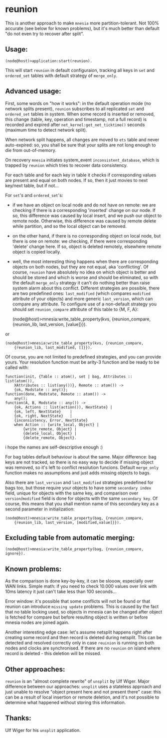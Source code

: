 
reunion
=======

This is another approach to make `mnesia` more partition-tolerant. 
Not 100% accurate (see below for known problems), but it's much better
than default "do not even try to recover after split".

Usage:
------

	(node@host)>application:start(reunion).

This will start `reunion` in default configuraion, tracking all keys in
`set` and `ordered_set` tables with default strategy of `merge_only`.

Advanced usage:
---------------

First, some words on "how it works": in the default operation mode (no network
splits present), `reunion` subscribes to all replicated `set` and `ordered_set` 
tables in system. When some record is inserted or removed, this change (table,
key, operation and timestamp, not a full record) is recorded and expired after 
`net_kernel:get_net_ticktime()` seconds (maximum time to detect network split).

When network split happens, all changes are moved to `ets` table and never 
auto-expired: so, you shall be sure that your splits are not long enough to 
die from out-of-memory.

On recovery `mnesia` initiates system_event `inconsistent_database`, which
is trapped by `reunion` which tries to recover data consistency.

For each table and for each key in table it checks if corresponding
values are present and equal on both nodes. If so, then it just movies to 
next key/next table, but if not...

For `set`'s and `ordered_set`'s: 
- if we have an object on local node and do not have on remote: 
we are checking if there is a corresponding 'inserted' change on our node. 
If so, this difference was caused by local insert, and we push our object to 
remote node. Otherwise, this difference was caused by remote delete while 
partition, and so the local object can be removed.
- on the other hand, if there is no corresponding object on local node, but
there is one on remote: we checking, if there were corresponding 'delete'
change here. If so, object is deleted remotely, elsewhere remote object
is copied locally. 
- well, the most interesting thing happens when there are corresponding
objects on both nodes, but they are not equal, aka 'conflicting'. 
Of course, `reunion` have absolutely no idea on which object is better and
should be stored and which is worse and should be eliminated, so with the
default `merge_only` strategy it can't do nothing better than raise 
system alarm about this conflict. Different strategies are possible, 
there are two predefined ones: `last_modified` (which compares `modified`
attribute of your objects) and more generic `last_version`, which can 
compare any attribute. To configure use of a non-default strategy 
you should set `reunion_compare` attribute of this table to {M, F, A}:

	(node@host)>mnesia:write_table_property(kvs, {reunion_compare, 
		{reunion_lib, last_version, [value]}}).

or

	(node@host)>mnesia:write_table_property(kvs, {reunion_compare, 
		{reunion_lib, last_modified, []}}).

Of course, you are not limited to predefined strategies, and you can 
provide yours. Your resolution function must be arity-3 function and 
be ready to be called with: 

	function(init, {Table :: atom(), set | bag, Attributes :: list(atom()), 
		XAttributes :: list(any())}, Remote :: atom()) -> 
		{ok, Modstate :: any()};
	function(done, Modstate, Remote :: atom()) -> 
		any();
	function(A, B, Modstate :: any()) -> 
		{ok, Actions :: list(action()), NextState} | 
		{ok, left, NextState}    | 
		{ok, right, NextState}   | 
		{inconsistency, Error, NextState}
		when Action :: {write_local, Object} | 
			{write_remote, Object} | 
			{delete_local, Object} | 
			{delete_remote, Object}.

i hope the names are self-descriptive enough :)

For bag tables default behaviour is about the same. Major difference: bag keys are 
not tracked, so there is no easy way to decide if missing object was removed, so 
it's left to conflict resolution funcions. Default `merge_only` function makes no 
assumptions and just adds missing objects to bags. 

Also there are `last_version` and `last_modified` strategies predefined for bags too, 
but those require your objects to have some `secondary index` field, unique for objects 
with the same key, and comparison over `version`/`modified` field is done for objects
with the same `secondary key`. Of course, this means that you shall mention name of 
this secondary key as a second parameter in initialization:

	(node@host)>mnesia:write_table_property(bag, {reunion_compare, 
		{reunion_lib, last_version, [modified,value]}}).

Excluding table from automatic merging:
---------------------------------------

	(node@host)>mnesia:write_table_property(bag, {reunion_compare, ignore}).

Known problems: 
---------------

As the comparison is done key-by-key, it can be slooow, especially over WAN links.
Simple math: if you need to check 10.000 values over link with 10ms latency it 
just can't take less than 100 seconds... 

Error window: it's possible that some conflicts will not be found or that 
reunion can introduce `missing update` problems. This is caused by the 
fact that no table locking used, so objects in mnesia can be changed 
after object is fetched for compare but before resulting object is 
written or before mnesia nodes are joined again.

Another interesting edge case: let's assume netsplit happens right after
creating some record and then record is deleted during netsplit. This can
be detected and resolved correctly only in case `reuinion` is running on 
both nodes and clocks are synchronised. If there are no `reunion` on 
island where record is deleted - this deletion will be missed.

Other approaches:
-----------------

`reunion` is an "almost complete rewrite" of `unsplit` by Ulf Wiger. 
Major difference between our approaches: `unsplit` uses a stateless 
approach and just unable to resolve "object present here and not present 
there" case: this can be a result of local insertion or remote deletion, 
and it's not possible to determine what happened without storing this information.

Thanks: 
-------

Ulf Wiger for his `unsplit` application. 

